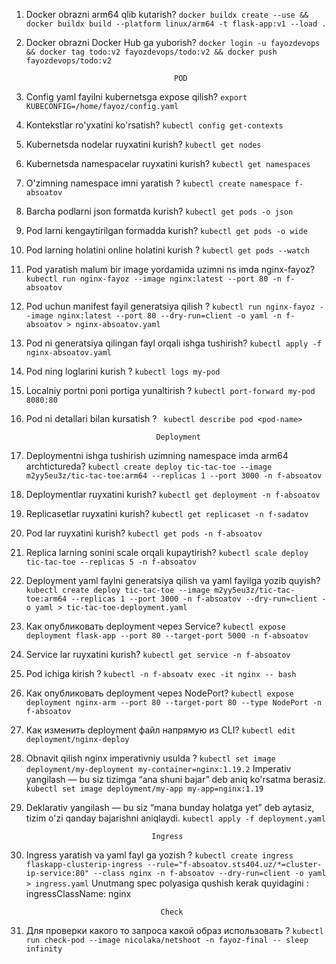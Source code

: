 
1) Docker obrazni arm64 qlib kutarish? ```docker buildx create --use && docker buildx build --platform linux/arm64 -t flask-app:v1 --load .```
2) Docker obrazni Docker Hub ga yuborish? ```docker login -u fayozdevops && docker tag todo:v2 fayozdevops/todo:v2 && docker push fayozdevops/todo:v2```
                                        
                                        
                                        POD


1) Config yaml fayilni kubernetsga expose qilish?  ```export KUBECONFIG=/home/fayoz/config.yaml```
2) Kontekstlar ro'yxatini ko'rsatish?  ```kubectl config get-contexts```
3) Kubernetsda nodelar ruyxatini kurish? ```kubectl get nodes```
4) Kubernetsda namespacelar ruyxatini kurish? ```kubectl get namespaces```
5) O'zimning namespace imni yaratish ? ```kubectl create namespace f-absoatov```
6) Barcha podlarni json formatda kurish? ```kubectl get pods -o json```
7) Pod larni kengaytirilgan formadda kurish? ```kubectl get pods -o wide```
8) Pod larning holatini online holatini kurish ? ```kubectl get pods --watch```
9) Pod yaratish malum bir image yordamida uzimni ns imda nginx-fayoz?  ```kubectl run nginx-fayoz --image nginx:latest --port 80 -n f-absoatov```
10) Pod uchun manifest fayil generatsiya qilish ? ```kubectl run nginx-fayoz --image nginx:latest --port 80 --dry-run=client -o yaml -n f-absoatov > nginx-absoatov.yaml```
11) Pod ni generatsiya qilingan fayl orqali ishga tushirish? ```kubectl apply -f nginx-absoatov.yaml```
12) Pod ning loglarini kurish ? ``` kubectl logs my-pod ```
13) Localniy portni poni portiga yunaltirish ? ``` kubectl port-forward my-pod 8080:80 ```
14) Pod ni detallari bilan kursatish ? ``` kubectl describe pod <pod-name>```

                                     Deployment
1) Deploymentni ishga tushirish uzimning namespace imda arm64 archtictureda?  ```kubectl create deploy tic-tac-toe --image m2yy5eu3z/tic-tac-toe:arm64 --replicas 1 --port 3000 -n f-absoatov```
2) Deploymentlar ruyxatini kurish? ```kubectl get deployment -n f-absoatov```
3) Replicasetlar ruyxatini kurish? ```kubectl get replicaset -n f-sadatov```
4) Pod lar ruyxatini kurish? ```kubectl get pods -n f-absoatov```
5) Replica larning sonini scale orqali kupaytirish? ```kubectl scale deploy tic-tac-toe --replicas 5 -n f-absoatov```
6) Deployment yaml faylni generatsiya qilish va yaml fayilga yozib quyish? ```kubectl create deploy tic-tac-toe --image m2yy5eu3z/tic-tac-toe:arm64 --replicas 1 --port 3000 -n f-absoatov --dry-run=client -o yaml > tic-tac-toe-deployment.yaml```
8) Как опубликовать deployment через Service? ```kubectl expose deployment flask-app --port 80 --target-port 5000 -n f-absoatov```
9) Service lar ruyxatini kurish? ```kubectl get service -n f-absoatov```
10) Pod ichiga kirish  ? ```kubectl -n f-absoatv exec -it nginx -- bash```
11) Как опубликовать deployment через NodePort? ```kubectl expose deployment nginx-arm --port 80 --target-port 80 --type NodePort -n f-absoatov```
13) Как изменить deployment файл напрямую из CLI? ```kubectl edit deployment/nginx-deploy```
14) Obnavit qilish nginx imperativniy usulda ? ```kubectl set image deployment/my-deployment my-container=nginx:1.19.2```
Imperativ yangilash — bu siz tizimga “ana shuni bajar” deb aniq ko'rsatma berasiz.
``` kubectl set image deployment/my-app my-app=nginx:1.19 ```
15) Deklarativ yangilash — bu siz “mana bunday holatga yet” deb aytasiz, tizim o'zi qanday bajarishni aniqlaydi.
``` kubectl apply -f deployment.yaml ```

                                    Ingress
1) Ingress yaratish va yaml fayl ga yozish ? ```kubectl create ingress flaskapp-clusterip-ingress --rule="f-absoatov.sts404.uz/*=cluster-ip-service:80" --class nginx -n f-absoatov --dry-run=client -o yaml > ingress.yaml```
   Unutmang spec polyasiga qushish kerak quyidagini :   ingressClassName: nginx

                                     Check
1) Для проверки какого то запроса какой образ использовать ? ```kubectl run check-pod --image nicolaka/netshoot -n fayoz-final -- sleep infinity```
